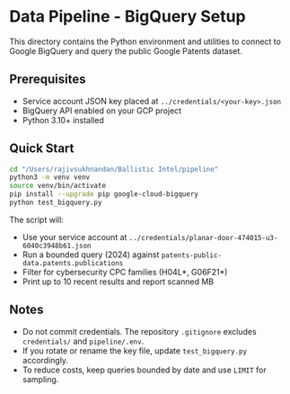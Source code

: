 # Data Pipeline - BigQuery Setup

This directory contains the Python environment and utilities to connect to Google BigQuery and query the public Google Patents dataset.

## Prerequisites

- Service account JSON key placed at `../credentials/<your-key>.json`
- BigQuery API enabled on your GCP project
- Python 3.10+ installed

## Quick Start

```bash
cd "/Users/rajivsukhnandan/Ballistic Intel/pipeline"
python3 -m venv venv
source venv/bin/activate
pip install --upgrade pip google-cloud-bigquery
python test_bigquery.py
```

The script will:
- Use your service account at `../credentials/planar-door-474015-u3-6040c3948b61.json`
- Run a bounded query (2024) against `patents-public-data.patents.publications`
- Filter for cybersecurity CPC families (H04L*, G06F21*)
- Print up to 10 recent results and report scanned MB

## Notes

- Do not commit credentials. The repository `.gitignore` excludes `credentials/` and `pipeline/.env`.
- If you rotate or rename the key file, update `test_bigquery.py` accordingly.
- To reduce costs, keep queries bounded by date and use `LIMIT` for sampling.


